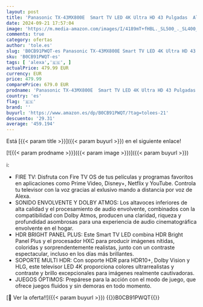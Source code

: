 ```yaml
---
layout: post
title: 'Panasonic TX-43MX800E  Smart TV LED 4K Ultra HD 43 Pulgadas  Alto Rango Dinámico  Dolby Atmos y Dolby Vision  Fire TV  Prime Video  Alexa  Netflix  Modo Juego  Color Negro'
date: 2024-09-21 17:57:04
image: 'https://m.media-amazon.com/images/I/4189mT+fHBL._SL500_._SL400_.jpg'
comments: true
category: ofertas
author: 'tole.es'
slug: 'B0CB91PWQT-es Panasonic TX-43MX800E Smart TV LED 4K Ultra HD 43 Pulgadas...'
sku: 'B0CB91PWQT-es'
tags: [ 'alexa','🇪🇸', ]
actualPrice: 479.99 EUR
currency: EUR
price: 479.99
comparePrice: 679.0 EUR
prodname: 'Panasonic TX-43MX800E  Smart TV LED 4K Ultra HD 43 Pulgadas  Alto Rango Dinámico  Dolby Atmos y Dolby Vision  Fire TV  Prime Video  Alexa  Netflix  Modo Juego  Color Negro'
country: 'es'
flag: '🇪🇸'
brand: ''
buyurl: 'https://www.amazon.es/dp/B0CB91PWQT/?tag=tolees-21'
descuento: '29.31'
average: '459.194'
---
```


Está [{{< param title >}}]({{< param buyurl >}}) en el siguiente enlace!

[![{{< param prodname >}}]({{< param image >}})]({{< param buyurl >}})

ℹ️:

- FIRE TV: Disfruta con Fire TV OS de tus películas y programas favoritos en aplicaciones como Prime Video, Disney+, Netflix y YouTube. Controla tu televisor con la voz gracias al exlusivo mando a distancia por voz de Alexa.
- SONIDO ENVOLVENTE Y DOLBY ATMOS: Los altavoces inferiores de alta calidad y el procesamiento de audio envolvente, combinados con la compatibilidad con Dolby Atmos, producen una claridad, riqueza y profundidad asombrosas para una experiencia de audio cinematográfica envolvente en el hogar.
- HDR BRIGHT PANEL PLUS: Este Smart TV LED combina HDR Bright Panel Plus y el procesador HXC para producir imágenes nítidas, coloridas y sorprendentemente realistas, junto con un contraste espectacular, incluso en los días más brillantes.
- SOPORTE MULTI HDR: Con soporte HDR para HDR10+, Dolby Vision y HLG, este televisor LED 4K proporciona colores ultrarrealistas y contraste y brillo excepcionales para imágenes realmente cautivadoras.
- JUEGOS ÓPTIMOS: Prepárese para la acción con el modo de juego, que ofrece juegos fluidos y sin demoras en todo momento.

[🛒 Ver la oferta!!]({{< param buyurl >}})
{{<world>}}B0CB91PWQT{{</world>}}
